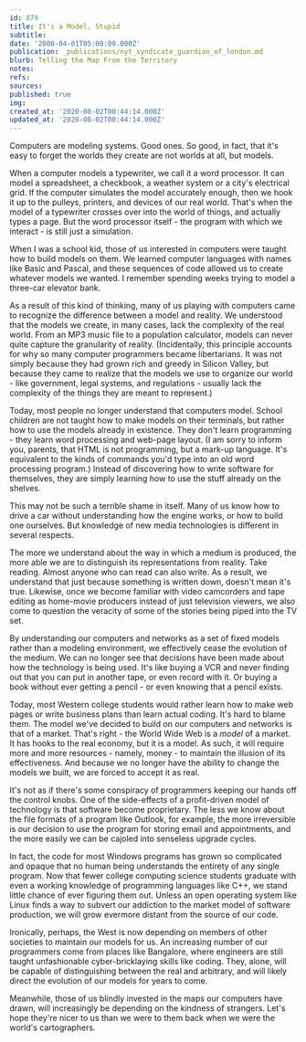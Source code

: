 ```yaml
---
id: 879
title: It's a Model, Stupid
subtitle: 
date: '2000-04-01T05:00:00.000Z'
publication: _publications/nyt_syndicate_guardian_of_london.md
blurb: Telling the Map From the Territory
notes: 
refs: 
sources: 
published: true
img: 
created_at: '2020-08-02T00:44:14.000Z'
updated_at: '2020-08-02T00:44:14.000Z'
---
```

Computers are modeling systems. Good ones. So good, in fact, that it's easy to forget the worlds they create are not worlds at all, but models.

When a computer models a typewriter, we call it a word processor. It can model a spreadsheet, a checkbook, a weather system or a city's electrical grid. If the computer simulates the model accurately enough, then we hook it up to the pulleys, printers, and devices of our real world. That's when the model of a typewriter crosses over into the world of things, and actually types a page. But the word processor itself - the program with which we interact - is still just a simulation.

When I was a school kid, those of us interested in computers were taught how to build models on them. We learned computer languages with names like Basic and Pascal, and these sequences of code allowed us to create whatever models we wanted. I remember spending weeks trying to model a three-car elevator bank.

As a result of this kind of thinking, many of us playing with computers came to recognize the difference between a model and reality. We understood that the models we create, in many cases, lack the complexity of the real world. From an MP3 music file to a population calculator, models can never quite capture the granularity of reality. (Incidentally, this principle accounts for why so many computer programmers became libertarians. It was not simply because they had grown rich and greedy in Silicon Valley, but because they came to realize that the models we use to organize our world - like government, legal systems, and regulations - usually lack the complexity of the things they are meant to represent.)

Today, most people no longer understand that computers model. School children are not taught how to make models on their terminals, but rather how to use the models already in existence. They don't learn programming - they learn word processing and web-page layout. (I am sorry to inform you, parents, that HTML is not programming, but a mark-up language. It's equivalent to the kinds of commands you'd type into an old word processing program.) Instead of discovering how to write software for themselves, they are simply learning how to use the stuff already on the shelves.

This may not be such a terrible shame in itself. Many of us know how to drive a car without understanding how the engine works, or how to build one ourselves. But knowledge of new media technologies is different in several respects.

The more we understand about the way in which a medium is produced, the more able we are to distinguish its representations from reality. Take reading. Almost anyone who can read can also write. As a result, we understand that just because something is written down, doesn't mean it's true. Likewise, once we become familiar with video camcorders and tape editing as home-movie producers instead of just television viewers, we also come to question the veracity of some of the stories being piped into the TV set.

By understanding our computers and networks as a set of fixed models rather than a modeling environment, we effectively cease the evolution of the medium. We can no longer see that decisions have been made about how the technology is being used. It's like buying a VCR and never finding out that you can put in another tape, or even record with it. Or buying a book without ever getting a pencil - or even knowing that a pencil exists.

Today, most Western college students would rather learn how to make web pages or write business plans than learn actual coding. It's hard to blame them. The model we've decided to build on our computers and networks is that of a market. That's right - the World Wide Web is a *model* of a market. It has hooks to the real economy, but it is a model. As such, it will require more and more resources - namely, money - to maintain the illusion of its effectiveness. And because we no longer have the ability to change the models we built, we are forced to accept it as real.

It's not as if there's some conspiracy of programmers keeping our hands off the control knobs. One of the side-effects of a profit-driven model of technology is that software become proprietary. The less we know about the file formats of a program like Outlook, for example, the more irreversible is our decision to use the program for storing email and appointments, and the more easily we can be cajoled into senseless upgrade cycles.

In fact, the code for most Windows programs has grown so complicated and opaque that no human being understands the entirety of any single program. Now that fewer college computing science students graduate with even a working knowledge of programming languages like C++, we stand little chance of ever figuring them out. Unless an open operating system like Linux finds a way to subvert our addiction to the market model of software production, we will grow evermore distant from the source of our code.

Ironically, perhaps, the West is now depending on members of other societies to maintain our models for us. An increasing number of our programmers come from places like Bangalore, where engineers are still taught unfashionable cyber-bricklaying skills like coding. They, alone, will be capable of distinguishing between the real and arbitrary, and will likely direct the evolution of our models for years to come.

Meanwhile, those of us blindly invested in the maps our computers have drawn, will increasingly be depending on the kindness of strangers. Let's hope they're nicer to us than we were to them back when we were the world's cartographers.
